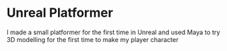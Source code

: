 # Unreal Platformer
I made a small platformer for the first time in Unreal and used Maya to try 3D modelling for the first time to make my player character
